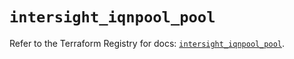 # `intersight_iqnpool_pool`

Refer to the Terraform Registry for docs: [`intersight_iqnpool_pool`](https://registry.terraform.io/providers/ciscodevnet/intersight/1.0.71/docs/resources/iqnpool_pool).
